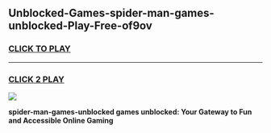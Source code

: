 
## Unblocked-Games-spider-man-games-unblocked-Play-Free-of9ov
<h3>
<a href="https://premium76.site?title=spider-man-games-unblocked&ref=18A">CLICK TO PLAY</a></h3>
<hr>

<h3>
<a href="https://premium76.site?title=spider-man-games-unblocked&ref=18A">CLICK 2 PLAY</a>
  
</h3>

<a href="https://premium76.site?title=spider-man-games-unblocked&ref=18A"><img src="https://clearcache.store/games.png"></a>


**spider-man-games-unblocked games unblocked: Your Gateway to Fun and Accessible Online Gaming**
